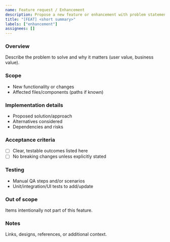 ```yaml
---
name: Feature request / Enhancement
description: Propose a new feature or enhancement with problem statement, solution, and acceptance criteria.
title: "[FEAT] <short summary>"
labels: ["enhancement"]
assignees: []
---
```


### Overview
Describe the problem to solve and why it matters (user value, business value).

### Scope
- New functionality or changes
- Affected files/components (paths if known)

### Implementation details
- Proposed solution/approach
- Alternatives considered
- Dependencies and risks

### Acceptance criteria
- [ ] Clear, testable outcomes listed here
- [ ] No breaking changes unless explicitly stated

### Testing
- Manual QA steps and/or scenarios
- Unit/integration/UI tests to add/update

### Out of scope
Items intentionally not part of this feature.

### Notes
Links, designs, references, or additional context.

